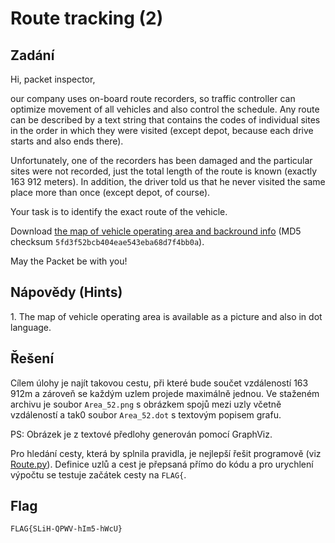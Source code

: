 # Route tracking (2)

## Zadání

Hi, packet inspector,

our company uses on-board route recorders, so traffic controller can optimize movement of all vehicles and also control the schedule. Any route can be described by a text string that contains the codes of individual sites in the order in which they were visited (except depot, because each drive starts and also ends there).

Unfortunately, one of the recorders has been damaged and the particular sites were not recorded, just the total length of the route is known (exactly 163 912 meters). In addition, the driver told us that he never visited the same place more than once (except depot, of course).

Your task is to identify the exact route of the vehicle.

Download [the map of vehicle operating area and backround info](route_tracking.zip) (MD5 checksum `5fd3f52bcb404eae543eba68d7f4bb0a`).

May the Packet be with you!

## Nápovědy (Hints)

1\. The map of vehicle operating area is available as a picture and also in dot language.

## Řešení

Cílem úlohy je najít takovou cestu, při které bude součet vzdáleností 163 912m a zároveň se každým uzlem projede maximálně jednou. Ve staženém archivu je soubor `Area_52.png` s obrázkem spojů mezi uzly včetně vzdáleností a tak0 soubor `Area_52.dot` s textovým popisem grafu.

PS: Obrázek je z textové předlohy generován pomocí GraphViz.

Pro hledání cesty, která by splnila pravidla, je nejlepší řešit programově (viz [Route.py](Route.py)). Definice uzlů a cest je přepsaná přímo do kódu a pro urychlení výpočtu se testuje začátek cesty na `FLAG{`.

## Flag

`FLAG{SLiH-QPWV-hIm5-hWcU}`
